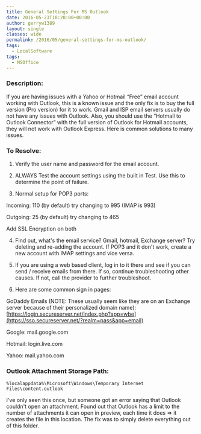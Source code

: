 ```yaml
---
title: General Settings For MS Outlook
date: 2016-05-23T18:20:00+00:00
author: gerryw1389
layout: single
classes: wide
permalink: /2016/05/general-settings-for-ms-outlook/
tags:
  - LocalSoftware
tags:
  - MSOffice
---
```

<!--more-->

### Description:

If you are having issues with a Yahoo or Hotmail &#8220;Free&#8221; email account working with Outlook, this is a known issue and the only fix is to buy the full version (Pro version) for it to work. Gmail and ISP email servers usually do not have any issues with Outlook. Also, you should use the &#8220;Hotmail to Outlook Connector&#8221; with the full version of Outlook for Hotmail accounts, they will not work with Outlook Express. Here is common solutions to many issues.

### To Resolve:

1. Verify the user name and password for the email account.

2. ALWAYS Test the account settings using the built in Test. Use this to determine the point of failure.

3. Normal setup for POP3 ports:

Incoming: 110 (by default) try changing to 995 (IMAP is 993)

Outgoing: 25 (by default) try changing to 465

Add SSL Encryption on both

4. Find out, what's the email service? Gmail, hotmail, Exchange server? Try deleting and re-adding the account. If POP3 and it don't work, create a new account with IMAP settings and vice versa.

5. If you are using a web based client, log in to it there and see if you can send / receive emails from there. If so, continue troubleshooting other causes. If not, call the provider to further troubleshoot.

6. Here are some common sign in pages:

GoDaddy Emails (NOTE: These usually seem like they are on an Exchange server because of their personalized domain name): [https://login.secureserver.net/index.php?app=wbe](https://sso.secureserver.net/?realm=pass&app=email)

Google: mail.google.com

Hotmail: login.live.com

Yahoo: mail.yahoo.com

### Outlook Attachment Storage Path:

`%localappdata%\Microsoft\Windows\Temporary Internet Files\content.outlook`

I've only seen this once, but someone got an error saying that Outlook couldn't open an attachment. Found out that Outlook has a limit to the number of attachments it can open in preview, each time it does => it creates the file in this location. The fix was to simply delete everything out of this folder.